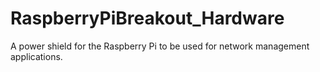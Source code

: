 # RaspberryPiBreakout_Hardware
A power shield for the Raspberry Pi to be used for network management applications.
